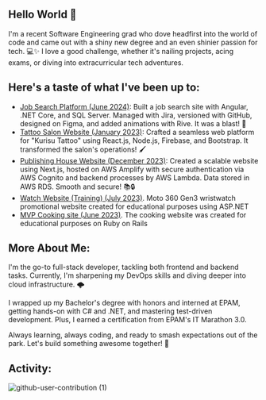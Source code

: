 ## Hello World 👋
I'm a recent Software Engineering grad who dove headfirst into the world of code and came out with a shiny new degree and an even shinier passion for tech. 💻✨ I love a good challenge, whether it's nailing projects, acing exams, or diving into extracurricular tech adventures.

## Here's a taste of what I've been up to:
- [Job Search Platform (June 2024)](https://github.com/MarunNexit/Search_Job_Website): Built a job search site with Angular, .NET Core, and SQL Server. Managed with Jira, versioned with GitHub, designed on Figma, and added animations with Rive. It was a blast! 🚀 
- [Tattoo Salon Website (January 2023)](https://github.com/MarunNexit/tattoo-salon): Crafted a seamless web platform for "Kurisu Tattoo" using React.js, Node.js, Firebase, and Bootstrap. It transformed the salon's operations! 🖌
- [Publishing House Website (December 2023)](https://github.com/MarunNexit/aws_next): Created a scalable website using Next.js, hosted on AWS Amplify with secure authentication via AWS Cognito and backend processes by AWS Lambda. Data stored in AWS RDS. Smooth and secure! 📚🔒
- [Watch Website (Training) (July 2023)](https://github.com/MarunNexit/Culinary). Moto 360 Gen3 wristwatch promotional website created for educational purposes using ASP.NET
- [MVP Cooking site (June 2023)](https://github.com/MarunNexit/Culinary). The cooking website was created for educational purposes on Ruby on Rails


## More About Me:
I'm the go-to full-stack developer, tackling both frontend and backend tasks. Currently, I'm sharpening my DevOps skills and diving deeper into cloud infrastructure. 🌩

I wrapped up my Bachelor's degree with honors and interned at EPAM, getting hands-on with C# and .NET, and mastering test-driven development. Plus, I earned a certification from EPAM's IT Marathon 3.0.

Always learning, always coding, and ready to smash expectations out of the park. Let's build something awesome together! 🌟

## Activity:
![github-user-contribution (1)](https://github.com/user-attachments/assets/57edbb42-0035-41a3-8f5e-289d54eb89a1)
<!--
**MarunNexit/MarunNexit** is a ✨ _special_ ✨ repository because its `README.md` (this file) appears on your GitHub profile.

Here are some ideas to get you started:

- 🔭 I’m currently working on ...
- 🌱 I’m currently learning ...
- 👯 I’m looking to collaborate on ...
- 🤔 I’m looking for help with ...
- 💬 Ask me about ...
- 📫 How to reach me: ...
- 😄 Pronouns: ...
- ⚡ Fun fact: ...
-->
